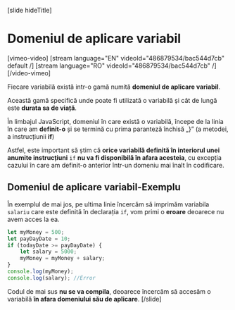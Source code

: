 [slide hideTitle]
# Domeniul de aplicare variabil

[vimeo-video]
[stream language="EN" videoId="486879534/bac544d7cb" default /]
[stream language="RO" videoId="486879534/bac544d7cb"  /]
[/video-vimeo]

Fiecare variabilă există intr-o gamă numită **domeniul de aplicare variabil**.

Această gamă specifică unde poate fi utilizată o variabilă și cât de lungă este **durata sa de viață**.

În limbajul JavaScript, domeniul în care există o variabilă, începe de la linia în care am **definit-o** și se termină cu prima paranteză închisă „}” (a metodei, a instrucțiunii **if**)

Astfel, este important să știm că **orice variabilă definită în interiorul unei anumite instrucțiuni** `if` **nu va fi disponibilă în afara acesteia**, cu excepția cazului în care am definit-o anterior într-un domeniu mai înalt în codificare.

## Domeniul de aplicare variabil-Exemplu 

În exemplul de mai jos, pe ultima linie încercăm să imprimăm variabila `salariu` care este definită în declarația `if`, vom primi o **eroare** deoarece nu avem acces la ea.
```js
let myMoney = 500;
let payDayDate = 10;
if (todayDate >= payDayDate) {
    let salary = 5000;
    myMoney = myMoney + salary;
}
console.log(myMoney); 
console.log(salary); //Error
```

Codul de mai sus **nu se va compila**, deoarece încercăm să accesăm o variabilă **în afara domeniului său de aplicare**.
[/slide]